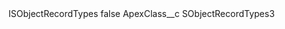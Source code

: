 <?xml version="1.0" encoding="UTF-8"?>
<CustomMetadata xmlns="http://soap.sforce.com/2006/04/metadata" xmlns:xsi="http://www.w3.org/2001/XMLSchema-instance" xmlns:xsd="http://www.w3.org/2001/XMLSchema">
    <label>ISObjectRecordTypes</label>
    <protected>false</protected>
    <values>
        <field>ApexClass__c</field>
        <value xsi:type="xsd:string">SObjectRecordTypes3</value>
    </values>
</CustomMetadata>
